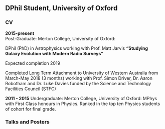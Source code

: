 ## DPhil Student, University of Oxford 

### CV
**2015-present**  
Post-Graduate: Merton College, University of Oxford:

DPhil (PhD) in Astrophysics working with Prof. Matt Jarvis 
__“Studying Galaxy Evolution with Modern Radio Surveys”__

Expected completion 2019

Completed Long Term Attachment to University of Western Australia from March-May 2018 (3 months) 
working with Prof. Simon Driver, Dr. Aaron Robotham and Dr. Luke Davies funded by the Science and Technology 
Facilities Council (STFC)

**2011 - 2015**
Undergraduate: Merton College, University of Oxford:
              MPhys with First Class honours in Physics.
              Ranked in the top ten Physics students of cohort for final grade.

### Talks and Posters

